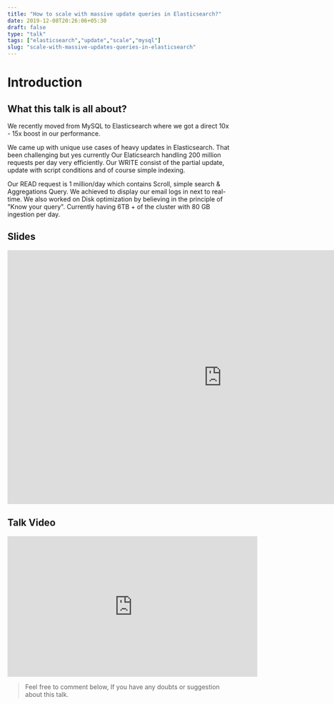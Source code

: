 ```yaml
---
title: "How to scale with massive update queries in Elasticsearch?"
date: 2019-12-08T20:26:06+05:30
draft: false
type: "talk"
tags: ["elasticsearch","update","scale","mysql"]
slug: "scale-with-massive-updates-queries-in-elasticsearch"
---
```

# Introduction

## What this talk is all about?
We recently moved from MySQL to Elasticsearch where we got a direct 10x - 15x boost in our performance.  

We came up with unique use cases of heavy updates in Elasticsearch. That been challenging but yes currently Our Elaticsearch handling 200 million requests per day very efficiently. Our WRITE consist of the partial update, update with script conditions and of course simple indexing.  

Our READ request is 1 million/day which contains Scroll, simple search & Aggregations Query. We achieved to display our email logs in next to real-time.
We also worked on Disk optimization by believing in the principle of "Know your query". Currently having 6TB + of the cluster with 80 GB ingestion per day.  
 
## Slides 
<iframe src="https://docs.google.com/presentation/d/e/2PACX-1vRiOzGgkrN1dO7fD4MDUKzr8WIhHqIhS5Iw1N27_mxYVdtPYcK17ib6ZTdg3bgExVuccJ35vxUSNP3X/embed?start=false&loop=false&delayms=3000" frameborder="0" width="960" height="569" allowfullscreen="true" mozallowfullscreen="true" webkitallowfullscreen="true"></iframe>

## Talk Video
<iframe width="560" height="315" src="https://www.youtube.com/embed/NSZXMv0va74?start=000&end=2574" frameborder="0" allow="accelerometer; autoplay; encrypted-media; gyroscope; picture-in-picture" allowfullscreen></iframe>

> Feel free to comment below, If you have any doubts or suggestion about this talk.

<script src="https://utteranc.es/client.js"
        repo="ashishtiwari1993/ashish.one"
        issue-term="title"
        label="Comment"
        theme="github-light"
        crossorigin="anonymous"
        async>
</script>

